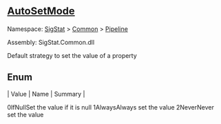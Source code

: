 # <sub>[AutoSetMode](./AutoSetMode.md)</sub>
Namespace: [SigStat]() > [Common](./../README.md) > [Pipeline](./README.md)

Assembly: SigStat.Common.dll


Default strategy to set the value of a property

##	Enum

| Value | Name | Summary | 

0IfNullSet the value if it is null
1AlwaysAlways set the value
2NeverNever set the value


